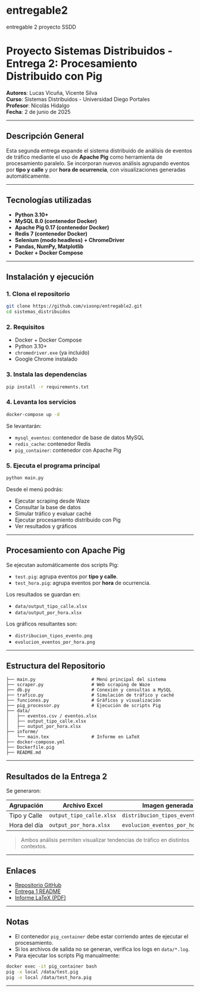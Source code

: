 # entregable2
entregable 2 proyecto SSDD

# Proyecto Sistemas Distribuidos - Entrega 2: Procesamiento Distribuido con Pig

**Autores**: Lucas Vicuña, Vicente Silva  
**Curso**: Sistemas Distribuidos - Universidad Diego Portales  
**Profesor**: Nicolás Hidalgo  
**Fecha**: 2 de junio de 2025  

---

## Descripción General

Esta segunda entrega expande el sistema distribuido de análisis de eventos de tráfico mediante el uso de **Apache Pig** como herramienta de procesamiento paralelo. Se incorporan nuevos análisis agrupando eventos por **tipo y calle** y por **hora de ocurrencia**, con visualizaciones generadas automáticamente.

---

## Tecnologías utilizadas

- **Python 3.10+**
- **MySQL 8.0 (contenedor Docker)**
- **Apache Pig 0.17 (contenedor Docker)**
- **Redis 7 (contenedor Docker)**
- **Selenium (modo headless) + ChromeDriver**
- **Pandas, NumPy, Matplotlib**
- **Docker + Docker Compose**

---

## Instalación y ejecución

### 1. Clona el repositorio

```bash
git clone https://github.com/vixonp/entregable2.git
cd sistemas_distribuidos
```

### 2. Requisitos

- Docker + Docker Compose
- Python 3.10+
- `chromedriver.exe` (ya incluido)
- Google Chrome instalado

### 3. Instala las dependencias

```bash
pip install -r requirements.txt
```

### 4. Levanta los servicios

```bash
docker-compose up -d
```

Se levantarán:

- `mysql_eventos`: contenedor de base de datos MySQL
- `redis_cache`: contenedor Redis
- `pig_container`: contenedor con Apache Pig

### 5. Ejecuta el programa principal

```bash
python main.py
```

Desde el menú podrás:

- Ejecutar scraping desde Waze
- Consultar la base de datos
- Simular tráfico y evaluar caché
- Ejecutar procesamiento distribuido con Pig
- Ver resultados y gráficos

---

## Procesamiento con Apache Pig

Se ejecutan automáticamente dos scripts Pig:

- `test.pig`: agrupa eventos por **tipo y calle**.
- `test_hora.pig`: agrupa eventos por **hora** de ocurrencia.

Los resultados se guardan en:

- `data/output_tipo_calle.xlsx`
- `data/output_por_hora.xlsx`

Los gráficos resultantes son:

- `distribucion_tipos_evento.png`
- `evolucion_eventos_por_hora.png`

---

## Estructura del Repositorio

```
├── main.py                     # Menú principal del sistema
├── scraper.py                  # Web scraping de Waze
├── db.py                       # Conexión y consultas a MySQL
├── trafico.py                  # Simulación de tráfico y caché
├── funciones.py                # Gráficos y visualización
├── pig_processor.py            # Ejecución de scripts Pig
├── data/
│   ├── eventos.csv / eventos.xlsx
│   ├── output_tipo_calle.xlsx
│   ├── output_por_hora.xlsx
├── informe/
│   └── main.tex                # Informe en LaTeX
├── docker-compose.yml
├── Dockerfile.pig
├── README.md
```

---

## Resultados de la Entrega 2

Se generaron:

| Agrupación     | Archivo Excel                  | Imagen generada                   |
|----------------|--------------------------------|-----------------------------------|
| Tipo y Calle   | `output_tipo_calle.xlsx`       | `distribucion_tipos_evento.png`   |
| Hora del día   | `output_por_hora.xlsx`         | `evolucion_eventos_por_hora.png`  |

> Ambos análisis permiten visualizar tendencias de tráfico en distintos contextos.

---

## Enlaces

- [Repositorio GitHub](https://github.com/vixonp/entregable2.git)
- [Entrega 1 README](./README.md)
- [Informe LaTeX (PDF)](./tarea_2_Sistemas_Distribuidos)

---

## Notas

- El contenedor `pig_container` debe estar corriendo antes de ejecutar el procesamiento.
- Si los archivos de salida no se generan, verifica los logs en `data/*.log`.
- Para ejecutar los scripts Pig manualmente:
  
```bash
docker exec -it pig_container bash
pig -x local /data/test.pig
pig -x local /data/test_hora.pig
```

---
